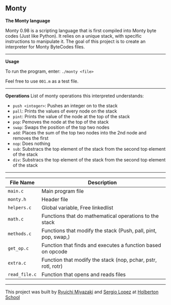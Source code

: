 ## Monty

**The Monty language**

Monty 0.98 is a scripting language that is first compiled into Monty byte codes 
(Just like Python). It relies on a unique stack, with specific instructions to 
manipulate it. The goal of this project is to create an interpreter for 
Monty ByteCodes files.

---

**Usage**

To run the program, enter: `./monty <file>`

Feel free to use `001.m` as a test file.

---

**Operations**
List of monty operations this interpreted understands:
- `push <integer>`: Pushes an integer on to the stack
- `pall`: Prints the values of every node on the stack
- `pint`: Prints the value of the node at the top of the stack
- `pop`: Pemoves the node at the top of the stack
- `swap`: Swaps the position of the top two nodes
- `add`: Places the sum of the top two nodes into the 2nd node and removes the
  first
- `nop`: Does nothing
- `sub`: Substracs the top element of the stack from the second top element of the stack
- `div`: Substracs the top element of the stack from the second top element of the stack

---

File Name | Description
--- | ---
`main.c` | Main program file
`monty.h` | Header file
`helpers.c` | Global variable, Free linkedlist
`math.c` | Functions that do mathematical operations to the stack
`methods.c` | Functions that modify the  stack (Push, pall, pint, pop, swap,)
`get_op.c` | Function that finds and executes a function based on opcode
`extra.c` | Function that modify the stack (nop, pchar, pstr, rotl, rotr)
`read_file.c` | Function that opens and reads files
---

This project was built by [Ryuichi Miyazaki](http://github.com/rmiyazaki6499) and
[Sergio Lopez](http://github.com/Cherjios) at
[Holberton School](http://holbertonschool.com)
